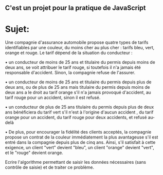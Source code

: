 ## C'est un projet pour la pratique de JavaScript

# Sujet:

Une compagnie d'assurance automobile propose quatre types de tarifs identifiables par une couleur, du moins cher au plus cher : tarifs bleu, vert, orange et rouge. Le tarif dépend de la situation du conducteur :

• un conducteur de moins de 25 ans et titulaire du permis depuis moins de deux ans, se voit attribuer le tarif rouge, si toutefois il n'a jamais été responsable d'accident. Sinon, la compagnie refuse de l'assurer.

• un conducteur de moins de 25 ans et titulaire du permis depuis plus de deux ans, ou de plus de 25 ans mais titulaire du permis depuis moins de deux ans a le droit au tarif orange s'il n'a jamais provoqué d'accident, au tarif rouge pour un accident, sinon il est refusé.

• un conducteur de plus de 25 ans titulaire du permis depuis plus de deux ans bénéficiera du tarif vert s'il n'est à l'origine d'aucun accident , du tarif orange pour un accident, du tarif rouge pour deux accidents, et refusé au-delà

• De plus, pour encourager la fidélité des clients acceptés, la compagnie propose un contrat de la couleur immédiatement la plus avantageuse s'il est entré dans la compagnie depuis plus de cinq ans. Ainsi, s'il satisfait à cette exigence, un client "vert" devient "bleu", un client "orange" devient "vert", et le "rouge" devient orange.

Ecrire l'algorithme permettant de saisir les données nécessaires (sans contrôle de saisie) et de traiter ce problème.
